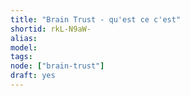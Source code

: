 ```yaml
---
title: "Brain Trust - qu'est ce c'est"
shortid: rkL-N9aW-
alias:
model:
tags:
node: ["brain-trust"]
draft: yes
---
```

